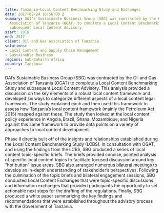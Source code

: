 ```yaml
---
title: Tanzania—Local Content Benchmarking Study and Exchanges
date: 2017-08-24 16:56:00 Z
summary: DAI’s Sustainable Business Group (SBG) was contracted by the Oil and Gas
  Association of Tanzania (OGAT) to complete a Local Content Benchmarking Study and
  subsequent Local Content Advisory.
start: 2016
end: 2017
client: Oil and Gas Association of Tanzania
solutions:
- Local Content and Supply Chain Management
- Sustainable Business
regions: Sub-Saharan Africa
country: Tanzania
---
```


DAI’s Sustainable Business Group (SBG) was contracted by the Oil and Gas Association of Tanzania (OGAT) to complete a Local Content Benchmarking Study and subsequent Local Content Advisory. This analysis provided a discussion on the key elements of a robust local content framework and developed six ways to categorize different aspects of a local content legal framework. The study explained each and then used this framework to assess how Tanzania’s local content framework (mainly the Petroleum Act 2015) mapped against these. The study then looked at the local content policy experience in Angola, Brazil, Ghana, Mozambique, and Nigeria against this same framework to provide data points on a variety of approaches to local content development. 

Phase II directly built off of the insights and relationships established during the Local Content Benchmarking Study (LCBS). In consultation with OGAT, and using the findings from the LCBS, SBG produced a series of local content topic-specific briefs. The briefs provided concise, pointed analysis of specific local content topics to facilitate focused discussion around key “hot button” issue areas. SBG also arranged numerous bilateral meetings to develop an in-depth understanding of stakeholder’s perspectives. Following the culmination of the topic briefs and bilateral engagement sessions, SBG conducted Local Content Exchanges that were topic-specific discussions and information exchanges that provided participants the opportunity to set actionable next steps for the drafting of the regulations. Finally, SBG produced a white paper summarizing the key findings and recommendations that were established throughout the advisory process with the Government of Tanzania.  
